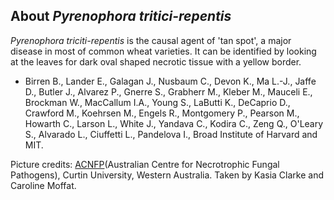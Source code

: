 About *Pyrenophora tritici-repentis*
------------------------------------

*Pyrenophora triciti-repentis* is the causal agent of \'tan spot\', a
major disease in most of common wheat varieties. It can be identified by
looking at the leaves for dark oval shaped necrotic tissue with a yellow
border.

-   Birren B., Lander E., Galagan J., Nusbaum C., Devon K., Ma L.-J.,
    Jaffe D., Butler J., Alvarez P., Gnerre S., Grabherr M., Kleber M.,
    Mauceli E., Brockman W., MacCallum I.A., Young S., LaButti K.,
    DeCaprio D., Crawford M., Koehrsen M., Engels R., Montgomery P.,
    Pearson M., Howarth C., Larson L., White J., Yandava C., Kodira C.,
    Zeng Q., O\'Leary S., Alvarado L., Ciuffetti L., Pandelova I., Broad
    Institute of Harvard and MIT.

Picture credits: [ACNFP](http://acnfp.curtin.edu.au)(Australian Centre
for Necrotrophic Fungal Pathogens), Curtin University, Western
Australia. Taken by Kasia Clarke and Caroline Moffat.

